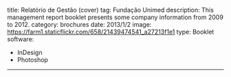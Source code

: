 title: Relatório de Gestão (cover)
tag: Fundação Unimed
description: This management report booklet presents some company information from 2009 to 2012.
category: brochures
date: 2013/1/2
image: https://farm1.staticflickr.com/658/21439474541_a27213f1e1
type: Booklet
software:
- InDesign
- Photoshop
---